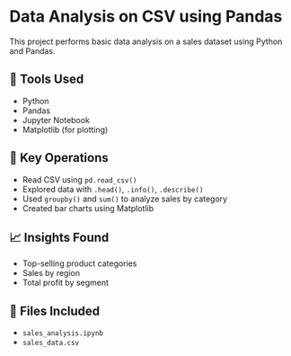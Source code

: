 # Data Analysis on CSV using Pandas
This project performs basic data analysis on a sales dataset using Python and Pandas.

## 🔧 Tools Used
- Python
- Pandas
- Jupyter Notebook
- Matplotlib (for plotting)

## 📌 Key Operations
- Read CSV using `pd.read_csv()`
- Explored data with `.head()`, `.info()`, `.describe()`
- Used `groupby()` and `sum()` to analyze sales by category
- Created bar charts using Matplotlib

## 📈 Insights Found
- Top-selling product categories
- Sales by region
- Total profit by segment

## 📁 Files Included
- `sales_analysis.ipynb`
- `sales_data.csv`
